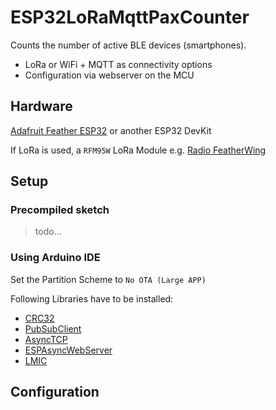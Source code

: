 # ESP32LoRaMqttPaxCounter


Counts the number of active BLE devices (smartphones).
* LoRa or WiFi + MQTT as connectivity options
* Configuration via webserver on the MCU


## Hardware

[Adafruit Feather ESP32](https://www.adafruit.com/product/3405) or another ESP32 DevKit

If LoRa is used, a `RFM95W` LoRa Module e.g. [Radio FeatherWing](https://www.adafruit.com/product/3231)

## Setup

### Precompiled sketch

>todo...

### Using Arduino IDE

Set the Partition Scheme to `No OTA (Large APP)`

Following Libraries have to be installed:
* [CRC32](https://github.com/bakercp/CRC32)
* [PubSubClient](https://github.com/knolleary/pubsubclient)
* [AsyncTCP](https://github.com/me-no-dev/AsyncTCP)
* [ESPAsyncWebServer](https://github.com/me-no-dev/ESPAsyncWebServer)
* [LMIC](https://github.com/mcci-catena/arduino-lmic)





## Configuration
